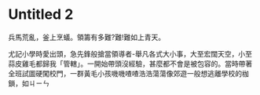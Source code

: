 # Untitled 2

兵馬荒亂，釜上烹蟻。領籌有多難?難!難如上青天。

尤記小學時愛出頭，急先鋒般搶當領導者-舉凡各式大小事，大至宏闊天空，小至蒜皮雞毛都歸我「管轄」。一開始帶頭沒經驗，甚麼都不會是被包容的。當時帶著全班試圖硬闖校門，一群黃毛小孩嘰嘰喳喳浩浩蕩蕩像郊遊一般想逃離學校的枷鎖，如ㄐㄧㄣ